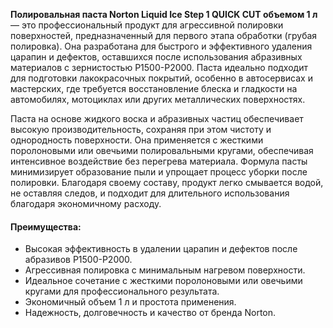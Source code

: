 **Полировальная паста Norton Liquid Ice Step 1 QUICK CUT объемом 1 л** — это профессиональный продукт для агрессивной полировки поверхностей, предназначенный для первого этапа обработки (грубая полировка). Она разработана для быстрого и эффективного удаления царапин и дефектов, оставшихся после использования абразивных материалов с зернистостью P1500-P2000. Паста идеально подходит для подготовки лакокрасочных покрытий, особенно в автосервисах и мастерских, где требуется восстановление блеска и гладкости на автомобилях, мотоциклах или других металлических поверхностях.

Паста на основе жидкого воска и абразивных частиц обеспечивает высокую производительность, сохраняя при этом чистоту и однородность поверхности. Она применяется с жесткими поролоновыми или овечьими полировальными кругами, обеспечивая интенсивное воздействие без перегрева материала. Формула пасты минимизирует образование пыли и упрощает процесс уборки после полировки. Благодаря своему составу, продукт легко смывается водой, не оставляя следов, и подходит для длительного использования благодаря экономичному расходу.

#### Преимущества:

- Высокая эффективность в удалении царапин и дефектов после абразивов P1500-P2000.
- Агрессивная полировка с минимальным нагревом поверхности.
- Идеальное сочетание с жесткими поролоновыми или овечьими кругами для профессионального результата.
- Экономичный объем 1 л и простота применения.
- Надежность, долговечность и качество от бренда Norton.
